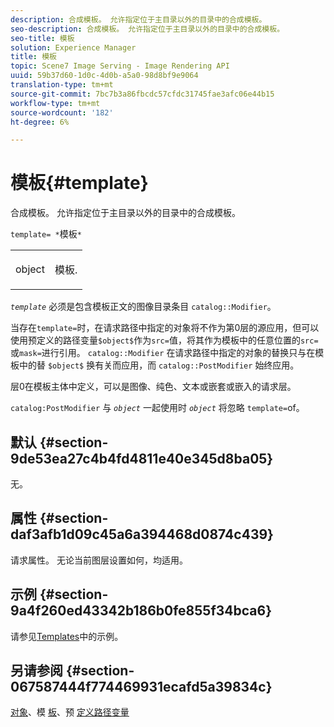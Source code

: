 ```yaml
---
description: 合成模板。 允许指定位于主目录以外的目录中的合成模板。
seo-description: 合成模板。 允许指定位于主目录以外的目录中的合成模板。
seo-title: 模板
solution: Experience Manager
title: 模板
topic: Scene7 Image Serving - Image Rendering API
uuid: 59b37d60-1d0c-4d0b-a5a0-98d8bf9e9064
translation-type: tm+mt
source-git-commit: 7bc7b3a86fbcdc57cfdc31745fae3afc06e44b15
workflow-type: tm+mt
source-wordcount: '182'
ht-degree: 6%

---
```



# 模板{#template}

合成模板。 允许指定位于主目录以外的目录中的合成模板。

`template= *`模板`*`

<table id="simpletable_DEC6F4EB460D453B8F272C98C9C8B7E5"> 
 <tr class="strow"> 
  <td class="stentry"> <p><span class="varname"> object</span> </p> </td> 
  <td class="stentry"> <p>模板. </p></td> 
 </tr> 
</table>

*`template`* 必须是包含模板正文的图像目录条目 `catalog::Modifier`。

当存在`template=`时，在请求路径中指定的对象将不作为第0层的源应用，但可以使用预定义的路径变量`$object$`作为`src=`值，将其作为模板中的任意位置的`src=`或`mask=`进行引用。 `catalog::Modifier` 在请求路径中指定的对象的替换只与在模板中的替 `$object$` 换有关而应用，而 `catalog::PostModifier` 始终应用。

层0在模板主体中定义，可以是图像、纯色、文本或嵌套或嵌入的请求层。

`catalog:PostModifier` 与 *`object`* 一起使用时 *`object`* 将忽略 `template=`of。

## 默认 {#section-9de53ea27c4b4fd4811e40e345d8ba05}

无。

## 属性 {#section-daf3afb1d09c45a6a394468d0874c439}

请求属性。 无论当前图层设置如何，均适用。

## 示例 {#section-9a4f260ed43342b186b0fe855f34bca6}

请参见[Templates](../../../../../is-api/http-ref/image-serving-api-ref/c-http-protocol-reference/c-templates/c-templates.md#concept-3cd2d2adae0e41b2979b9640244d4d3e)中的示例。

## 另请参阅 {#section-067587444f774469931ecafd5a39834c}

[对象](../../../../../is-api/http-ref/image-serving-api-ref/c-http-protocol-reference/c-data-types/r-object.md#reference-2591bd24548d462782c68d138ef795a0)、模 [板](../../../../../is-api/http-ref/image-serving-api-ref/c-http-protocol-reference/c-templates/c-templates.md#concept-3cd2d2adae0e41b2979b9640244d4d3e)、预 [定义路径变量](../../../../../is-api/http-ref/image-serving-api-ref/c-http-protocol-reference/c-syntax-and-features/r-is-http-substitution-variables.md#reference-90dc01aba44940e4acdd0c6476e7aa5a)
